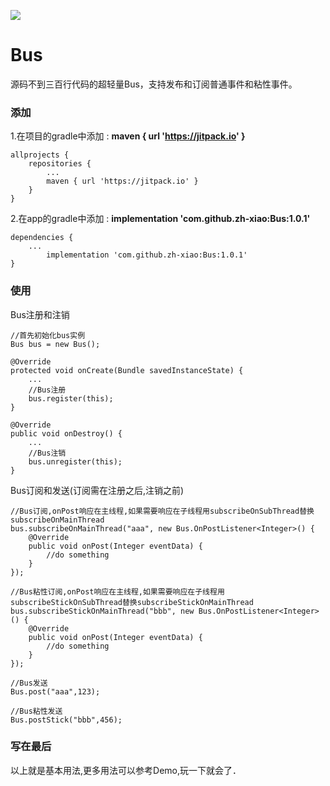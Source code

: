 [![](https://jitpack.io/v/zh-xiao/Bus.svg)](https://jitpack.io/#zh-xiao/Bus)
# Bus 
源码不到三百行代码的超轻量Bus，支持发布和订阅普通事件和粘性事件。
### 添加
1.在项目的gradle中添加 : **maven { url 'https://jitpack.io' }**

	allprojects {
		repositories {
			...
			maven { url 'https://jitpack.io' }
		}
	}
2.在app的gradle中添加 : **implementation 'com.github.zh-xiao:Bus:1.0.1'**

	dependencies {
		...
	        implementation 'com.github.zh-xiao:Bus:1.0.1'
	}
### 使用
Bus注册和注销
```
//首先初始化bus实例
Bus bus = new Bus();

@Override
protected void onCreate(Bundle savedInstanceState) {
    ...
    //Bus注册
    bus.register(this);
}

@Override
public void onDestroy() {
    ...
    //Bus注销
    bus.unregister(this);
}
```
Bus订阅和发送(订阅需在注册之后,注销之前)
```
//Bus订阅,onPost响应在主线程,如果需要响应在子线程用subscribeOnSubThread替换subscribeOnMainThread
bus.subscribeOnMainThread("aaa", new Bus.OnPostListener<Integer>() {
    @Override
    public void onPost(Integer eventData) {
        //do something
    }
});

//Bus粘性订阅,onPost响应在主线程,如果需要响应在子线程用subscribeStickOnSubThread替换subscribeStickOnMainThread
bus.subscribeStickOnMainThread("bbb", new Bus.OnPostListener<Integer>() {
    @Override
    public void onPost(Integer eventData) {
        //do something
    }
});
         
//Bus发送
Bus.post("aaa",123);

//Bus粘性发送
Bus.postStick("bbb",456);

```
### 写在最后
以上就是基本用法,更多用法可以参考Demo,玩一下就会了．
